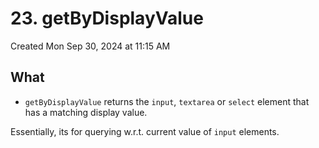 # 23. getByDisplayValue
Created Mon Sep 30, 2024 at 11:15 AM

## What
- `getByDisplayValue` returns the `input`, `textarea` or `select` element that has a matching display value.

Essentially, its for querying w.r.t. current value of `input` elements.